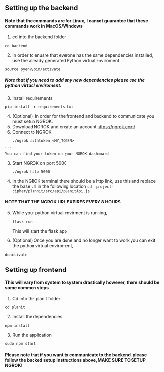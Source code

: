 ## Setting up the backend
#### Note that the commands are for Linux, I cannot guarantee that these commands work in MacOS/Windows

1) cd into the backend folder
  ```
  cd backend
  ```
2) In order to enusre that everone has the same dependencies installed, use the already generated Python virtual enviroment
  ```
  source pyenv/bin/activate
  ```
  ##### Note that if you need to add any new dependencies please use the python virtual enviroment.
  
3) Install requirements
  ```
  pip install -r requirements.txt
  ```

4) (Optional), In order for the frontend and backend to communicate you must setup NGROK.
  1) Download NGROK and create an account https://ngrok.com/
  2) Connect to NGROK 
     ```
     ./ngrok authtoken <MY_TOKEN> 
    ```
    You can find your token on your NGROK dashboard
  3) Start NGROK on port 5000
     ```
     ./ngrok http 5000
     ```
  4) In the NGROK terminal there should be a http link, use this and replace the base url in the following location
    ```
    cd  project-cipher/plannit/src/api/planitApi.js 
    ```
  #### NOTE THAT THE NGROK URL EXPIRES EVERY 8 HOURS
     
5) While your python virtual envirment is running, 
    ```
    flask run
    ```
    This will start the flask app
    
6) (Optional) Once you are done and no longer want to work you can exit the python virtual enviroment,
  ```
  deactivate
  ```
  
  
  
## Setting up frontend

#### This will vary from system to system drastically however, there should be some common steps

1) Cd into the planit folder
  ```
  cd planit
  ```
2) Install the dependencies
  ```
  npm install
  ```

3) Run the application
  ```
  sudo npm start
  ```

#### Please note that if you want to communicate to the backend, please follow the backed setup instructions above, MAKE SURE TO SETUP NGROK!

